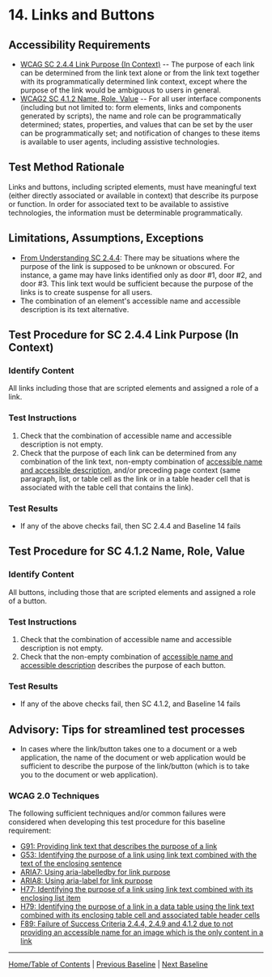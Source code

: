 # 14. Links and Buttons

Accessibility Requirements
--------------------------
-   [WCAG SC 2.4.4 Link Purpose (In Context)](https://www.w3.org/TR/UNDERSTANDING-WCAG20/navigation-mechanisms-refs.html) -- The purpose of each link can be determined from the link text alone or from the link text together with its programmatically determined link context, except where the purpose of the link would be ambiguous to users in general.
-   [WCAG2 SC 4.1.2 Name, Role, Value](https://www.w3.org/WAI/WCAG21/Understanding/name-role-value.html) -- For all user interface components (including but not limited to: form elements, links and components generated by scripts), the name and role can be programmatically determined; states, properties, and values that can be set by the user can be programmatically set; and notification of changes to these items is available to user agents, including assistive technologies.

Test Method Rationale
---------------------
Links and buttons, including scripted elements, must have meaningful text (either directly associated or available in context) that describe its purpose or function. In order for associated text to be available to assistive technologies, the information must be determinable programmatically.

Limitations, Assumptions, Exceptions
------------------------------------
-   [From Understanding SC 2.4.4](https://www.w3.org/TR/UNDERSTANDING-WCAG20/navigation-mechanisms-refs.html): There may be situations where the purpose of the link is supposed to be unknown or obscured. For instance, a game may have links identified only as door \#1, door \#2, and door \#3. This link text would be sufficient because the purpose of the links is to create suspense for all users.
-   The combination of an element's accessible name and accessible description is its text alternative.

Test Procedure for SC 2.4.4 Link Purpose (In Context)
-----------------------------------------------------
### Identify Content
All links including those that are scripted elements and assigned a role of a link.

### Test Instructions
1.  Check that the combination of accessible name and accessible description is not empty.
1.  Check that the purpose of each link can be determined from any combination of the link text, non-empty combination of [accessible name and accessible description](https://www.w3.org/TR/html-aam-1.0/#accessible-name-and-description-computation), and/or preceding page context (same paragraph, list, or table cell as the link or in a table header cell that is associated with the table cell that contains the link).

### Test Results
-   If any of the above checks fail, then SC 2.4.4 and Baseline 14 fails

Test Procedure for SC 4.1.2 Name, Role, Value
-----------------------------------------------------
### Identify Content
All buttons, including those that are scripted elements and assigned a role of a button.

### Test Instructions
1.  Check that the combination of accessible name and accessible description is not empty.
1.  Check that the non-empty combination of [accessible name and accessible description](https://www.w3.org/TR/html-aam-1.0/#accessible-name-and-description-computation) describes the purpose of each button.

### Test Results
-   If any of the above checks fail, then SC 4.1.2, and Baseline 14 fails

Advisory: Tips for streamlined test processes
---------------------------------------------
-   In cases where the link/button takes one to a document or a web application, the name of the document or web application would be sufficient to describe the purpose of the link/button (which is to take you to the document or web application).


### WCAG 2.0 Techniques
The following sufficient techniques and/or common failures were considered when developing this test procedure for this baseline requirement:
-   [G91: Providing link text that describes the purpose of a link](https://www.w3.org/TR/WCAG20-TECHS/G91.html)
-   [G53: Identifying the purpose of a link using link text combined with the text of the enclosing sentence](https://www.w3.org/TR/WCAG20-TECHS/G53.html)
-   [ARIA7: Using aria-labelledby for link purpose](https://www.w3.org/TR/WCAG20-TECHS/ARIA7.html)
-   [ARIA8: Using aria-label for link purpose](https://www.w3.org/TR/WCAG20-TECHS/ARIA8.html)
-   [H77: Identifying the purpose of a link using link text combined with its enclosing list item](https://www.w3.org/TR/WCAG20-TECHS/H77.html)
-   [H79: Identifying the purpose of a link in a data table using the link text combined with its enclosing table cell and associated table header cells](https://www.w3.org/TR/WCAG20-TECHS/H79.html)
-   [F89: Failure of Success Criteria 2.4.4, 2.4.9 and 4.1.2 due to not providing an accessible name for an image which is the only content in a link](http://www.w3.org/TR/2016/NOTE-WCAG20-TECHS-20161007/F89)

----------------------------------------
[Home/Table of Contents](index.md) | [Previous Baseline](13Headings.md) | [Next Baseline](15Language.md)
